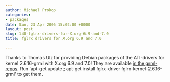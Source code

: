 ```yaml
---
author: Michael Prokop
categories:
- packages
date: Sun, 23 Apr 2006 15:02:00 +0000
layout: post
slug: 148-fglrx-drivers-for-X.org-6.9-and-7.0
title: fglrx drivers for X.org 6.9 and 7.0

---
```

Thanks to Thomas Ulz for providing Debian packages of the ATI\-drivers for kernel 2\.6\.16\-grml with X.org 6\.9 and 7\.0! They are available [in the grml\-repos](http://grml.org/repos/). Run 'apt\-get update ; apt\-get install fglrx\-driver fglrx\-kernel\-2\.6\.16\-grml' to get them.